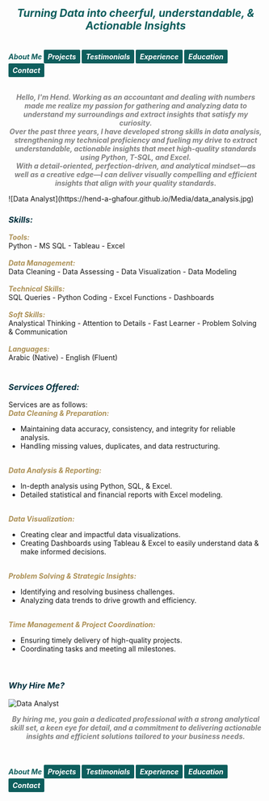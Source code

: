 ## ***<center><span style="color:#0e5e5d">Turning Data into cheerful, understandable, & Actionable Insights</span></center>***
<br>
<strong><em>
<span style="color:#0e5e5d"> About Me </span>
<a href="https://hend-a-ghafour.github.io/Projects" style="display:inline-block; padding:5px 8px; color:white; background-color:#0e5e5d; text-align:center; text-decoration:none; border-radius:2px;">Projects</a>
<a href="https://hend-a-ghafour.github.io/Testimonials" style="display:inline-block; padding:5px 8px; color:white; background-color:#0e5e5d; text-align:center; text-decoration:none; border-radius:2px;"> Testimonials </a>
<a href="https://hend-a-ghafour.github.io/Experience" style="display:inline-block; padding:5px 8px; color:white; background-color:#0e5e5d; text-align:center; text-decoration:none; border-radius:2px;"> Experience </a>
<a href="https://hend-a-ghafour.github.io/Certifications" style="display:inline-block; padding:5px 8px; color:white; background-color:#0e5e5d; text-align:center; text-decoration:none; border-radius:2px;"> Education </a>
<a href="https://hend-a-ghafour.github.io/Contact" style="display:inline-block; padding:5px 8px; color:white; background-color:#0e5e5d; text-align:center; text-decoration:none; border-radius:2px;"> Contact </a>
</em></strong>
<br><br>
<p>
<strong><em><center><span style="color:#808080">Hello, I'm Hend. Working as an accountant and dealing with numbers made me realize my passion for gathering and analyzing data to understand my surroundings and extract insights that satisfy my curiosity. <br> 
Over the past three years, I have developed strong skills in data analysis, strengthening my technical proficiency and fueling my drive to extract understandable, actionable insights that meet high-quality standards using Python, T-SQL, and Excel. <br> 
With a detail-oriented, perfection-driven, and analytical mindset—as well as a creative edge—I can deliver visually compelling and efficient insights that align with your quality standards.</span></center></em></strong>
</p>
![Data Analyst](https://hend-a-ghafour.github.io/Media/data_analysis.jpg)
<br>

### ***<span style="color:#00303e"> Skills: </span>***
***<span style="color:#ac9055"> Tools: </span>***<br>   Python - MS SQL - Tableau - Excel <br> <br> 
***<span style="color:#ac9055"> Data Management: </span>***<br>   Data Cleaning - Data Assessing - Data Visualization - Data Modeling <br> <br> 
***<span style="color:#ac9055">  Technical Skills: </span>***<br>   SQL Queries - Python Coding - Excel Functions - Dashboards <br> <br> 
***<span style="color:#ac9055"> Soft Skills: </span>***<br>   Analystical Thinking - Attention to Details -  Fast Learner - Problem Solving & Communication <br> <br> 
***<span style="color:#ac9055"> Languages: </span>***<br>   Arabic (Native) - English (Fluent) 
<br><br>

<h3><strong><em><span style="color:#00303e"> Services Offered: </span></em></strong></h3>
<p style='text-align: justify;'>
Services are as follows:<br>
<strong><em><span style="color:#ac9055"> Data Cleaning & Preparation: </span></em></strong>
  <ul>
     <li>Maintaining data accuracy, consistency, and integrity for reliable analysis.</li>
     <li>Handling missing values, duplicates, and data restructuring.</li>
  </ul><br>
  <strong><em><span style="color:#ac9055"> Data Analysis & Reporting: </span></em></strong>
  <ul>
    <li>In-depth analysis using Python, SQL, & Excel.</li>
    <li>Detailed statistical and financial reports with Excel modeling.</li>
  </ul><br>
  <strong><em><span style="color:#ac9055"> Data Visualization: </span></em></strong>
  <ul>
    <li> Creating clear and impactful data visualizations.</li>
    <li>Creating Dashboards using Tableau & Excel to easily understand data & make informed decisions.</li>
  </ul><br>
  <strong><em><span style="color:#ac9055"> Problem Solving & Strategic Insights: </span></em></strong>
  <ul>
    <li>Identifying and resolving business challenges.</li>
    <li>Analyzing data trends to drive growth and efficiency.</li>
  </ul><br>
  <strong><em><span style="color:#ac9055"> Time Management & Project Coordination: </span></em></strong>
  <ul>
    <li>Ensuring timely delivery of high-quality projects.</li>
    <li>Coordinating tasks and meeting all milestones.</li>
  </ul>
 </p>
<br>

### ***<span style="color:#00303e"> Why Hire Me? </span>***
![Data Analyst](https://hend-a-ghafour.github.io/Media/HR.jpg)
<strong><em><center><span style="color:#808080">By hiring me, you gain a dedicated professional with a strong analytical skill set, a keen eye for detail, and a commitment to delivering actionable insights and efficient solutions tailored to your business needs. </span></center></em></strong>
<br><br>

<strong><em>
<span style="color:#0e5e5d"> About Me </span>
<a href="https://hend-a-ghafour.github.io/Projects" style="display:inline-block; padding:5px 8px; color:white; background-color:#0e5e5d; text-align:center; text-decoration:none; border-radius:2px;">Projects</a>
<a href="https://hend-a-ghafour.github.io/Testimonials" style="display:inline-block; padding:5px 8px; color:white; background-color:#0e5e5d; text-align:center; text-decoration:none; border-radius:2px;"> Testimonials </a>
<a href="https://hend-a-ghafour.github.io/Experience" style="display:inline-block; padding:5px 8px; color:white; background-color:#0e5e5d; text-align:center; text-decoration:none; border-radius:2px;"> Experience </a>
<a href="https://hend-a-ghafour.github.io/Certifications" style="display:inline-block; padding:5px 8px; color:white; background-color:#0e5e5d; text-align:center; text-decoration:none; border-radius:2px;"> Education </a>
<a href="https://hend-a-ghafour.github.io/Contact" style="display:inline-block; padding:5px 8px; color:white; background-color:#0e5e5d; text-align:center; text-decoration:none; border-radius:2px;"> Contact </a>
</em></strong>
